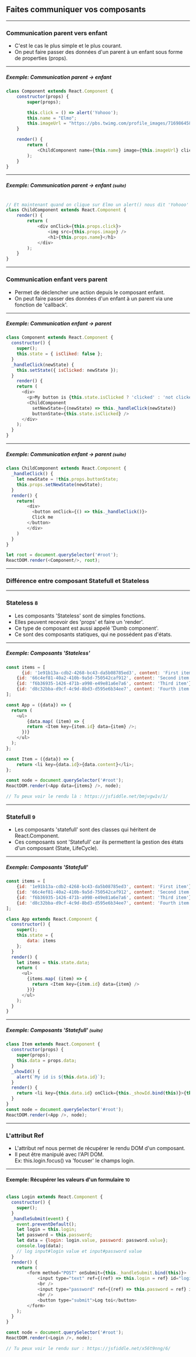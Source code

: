 ## Faites communiquer vos composants

---

### Communication parent vers enfant

* C'est le cas le plus simple et le plus courant. <!-- .element: class="fragment" -->
* On peut faire passer des données d'un parent à un enfant sous forme de properties (props). <!-- .element: class="fragment" -->

---

##### Exemple: Communication parent -> enfant
```javascript
class Component extends React.Component {
    constructor(props) {
        super(props);

        this.click = () => alert('Yohooo');
        this.name = "Elmo";
        this.imageUrl = "https://pbs.twimg.com/profile_images/716986458406424576/8AOacOOQ.jpg";
    }

    render() {
        return (
            <ChildComponent name={this.name} image={this.imageUrl} click={this.click} />
        );
    }
}
```

---

##### Exemple: Communication parent -> enfant <small style="vertical-align:middle;">(suite)</small>
```javascript

// Et maintenant quand on clique sur Elmo un alert() nous dit 'Yohooo'
class ChildComponent extends React.Component {
    render() {
        return (
            <div onClick={this.props.click}>
                <img src={this.props.image} />
                <h1>{this.props.name}</h1>
            </div>
        );
    }
}
```

---

### Communication enfant vers parent

* Permet de déclencher une action depuis le composant enfant. <!-- .element: class="fragment" -->
* On peut faire passer des données d'un enfant à un parent via une fonction de 'callback'. <!-- .element: class="fragment" -->

---

##### Exemple: Communication enfant -> parent
```javascript
class Component extends React.Component {
  constructor() {
    super();
    this.state = { isCliked: false };
  }
  _handleClick(newState) {
    this.setState({ isClicked: newState });
  }
	render() {
    return (
      <div>
        <p>My button is {this.state.isClicked ? 'clicked' : 'not clicked'}</p>
        <ChildComponent
          setNewState={(newState) => this._handleClick(newState)}
          buttonState={this.state.isClicked} />
      </div>
    );
  }
}
```

---

##### Exemple: Communication enfant -> parent <small style="vertical-align:middle;">(suite)</small>
```javascript
class ChildComponent extends React.Component {
  _handleClick() {
  	let newState = !this.props.buttonState;
    this.props.setNewState(newState);
  }
  render() {
  	return(
    	<div>
    	  <button onClick={() => this._handleClick()}>
          Click me
        </button>
    	</div>
    )
  }
}

let root = document.querySelector('#root');
ReactDOM.render(<Component/>, root);
```

---

### Différence entre composant Statefull et Stateless

---

### Stateless <small>8</small>

* Les composants 'Stateless' sont de simples fonctions. <!-- .element: class="fragment" -->
* Elles peuvent recevoir des 'props' et faire un 'render'. <!-- .element: class="fragment" -->
* Ce type de composant est aussi appelé 'Dumb component'. <!-- .element: class="fragment" -->
* Ce sont des composants statiques, qui ne possédent pas d'états. <!-- .element: class="fragment" -->

---

##### Exemple: Composants 'Stateless'
```javascript
const items = [
	  {id: '1e91b13a-cdb2-4268-bc43-da5b08785ed3', content: 'First item'},
    {id: '66c4ef81-40a2-410b-9a5d-750542caf912', content: 'Second item'},
    {id: 'f6b36935-1426-471b-a998-e49e81a6e7a6', content: 'Third item'},
    {id: 'd8c32bba-d9cf-4c9d-8bd3-d595e6b34ee7', content: 'Fourth item'},
];

const App = ({data}) => {
  return (
  	<ul>
    	{data.map( (item) => {
        return <Item key={item.id} data={item} />;
      })}
    </ul>
  );
};

const Item = ({data}) => {
	return <li key={data.id}>{data.content}</li>;
};

const node = document.querySelector('#root');
ReactDOM.render(<App data={items} />, node);

// Tu peux voir le rendu là : https://jsfiddle.net/bmjvgw1v/1/
```

---

### Statefull <small>9</small>

* Les composants 'statefull' sont des classes qui héritent de React.Component. <!-- .element: class="fragment" -->
* Ces composants sont 'Statefull' car ils permettent la gestion des états d'un composant (State, LifeCycle). <!-- .element: class="fragment" -->

---

##### Exemple: Composants 'Statefull'
```javascript
const items = [
    {id: '1e91b13a-cdb2-4268-bc43-da5b08785ed3', content: 'First item'},
    {id: '66c4ef81-40a2-410b-9a5d-750542caf912', content: 'Second item'},
    {id: 'f6b36935-1426-471b-a998-e49e81a6e7a6', content: 'Third item'},
    {id: 'd8c32bba-d9cf-4c9d-8bd3-d595e6b34ee7', content: 'Fourth item'},
];

class App extends React.Component {
  constructor() {
    super();
    this.state = {
        data: items
    };
  }
  render() {
    let items = this.state.data;
    return (
      <ul>
        {items.map( (item) => {
          return <Item key={item.id} data={item} />
        })}
      </ul>
    );
  }
}
```

---

##### Exemple: Composants 'Statefull' <small style="vertical-align:middle;">(suite)</small>
```javascript
class Item extends React.Component {
  constructor(props) {
    super(props);
    this.data = props.data;
  }
  _showId() {
  	alert(`My id is ${this.data.id}`);
  }
  render() {
  	return <li key={this.data.id} onClick={this._showId.bind(this)}>{this.data.content}</li>;
  }
}
const node = document.querySelector('#root');
ReactDOM.render(<App />, node);

```

---

### L'attribut Ref

* L'attribut ref nous permet de récupérer le rendu DOM d'un composant. <!-- .element: class="fragment" -->
* Il peut être manipulé avec l'API DOM.<br/>Ex: this.login.focus() va 'focuser' le champs login. <!-- .element: class="fragment" -->

---

#### Exemple: Récupérer les valeurs d'un formulaire <small>10</small>

```javascript

class Login extends React.Component {
  constructor() {
    super();
  }
  _handleSubmit(event) {
  	event.preventDefault();
    let login = this.login;
    let password = this.password;
    let data = {login: login.value, password: password.value};
    console.log(data);
    // log input#login value et input#password value
  }
  render() {
  	return (
    	<form method="POST" onSubmit={this._handleSubmit.bind(this)}>
            <input type="text" ref={(ref) => this.login = ref} id="login" className="login" />
            <br />
            <input type="password" ref={(ref) => this.password = ref} id="password" className="password" />
            <br />
            <button type="submit">Log toi</button>
        </form>
    );
  }
}

const node = document.querySelector('#root');
ReactDOM.render(<Login />, node);

// Tu peux voir le rendu sur : https://jsfiddle.net/x56t9nng/6/
```
